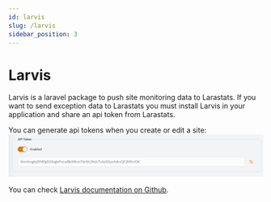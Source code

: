 ```yaml
---
id: larvis
slug: /larvis
sidebar_position: 3
---
```


# Larvis

Larvis is a laravel package to push site monitoring data to Larastats. If you want to send exception data to Larastats you must install Larvis in your application and share an api token from Larastats.

You can generate api tokens when you create or edit a site:
![Api Token](./img/api-token-site.png)

You can check [Larvis documentation on Github](https://github.com/taecontrol/larvis).